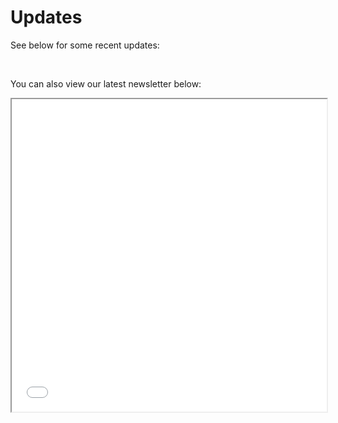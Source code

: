 # Updates

See below for some recent updates:

<ImageGallery
  title="This is a very long title to test the layout of the gallery component, when the title is very long"
  :images="[
    { src: '/gallery/2023-07_Digital-Filming-Week.png', alt: 'Digital-Filming-Week' },
    { src: '/gallery/2023-10_Outsiders-Fest.png', alt: 'Outsiders-Fest' },
    { src: '/gallery/2024-01-30_POCO-Art-Show.png', alt: 'POCO-Art-Show' }
  ]"
/>

<br>

You can also view our latest newsletter below:

<iframe src="/gallery/_2023 Review Newsletter_compressed.pdf" width="100%" height="500"></iframe>